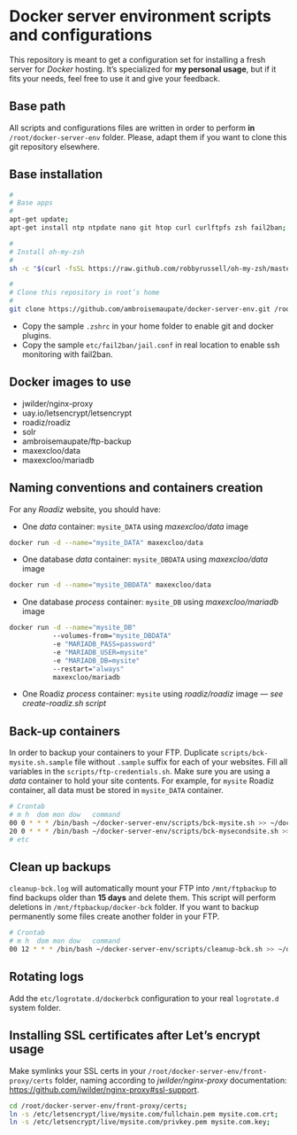 # Docker server environment scripts and configurations

This repository is meant to get a configuration set for installing a fresh server for *Docker* hosting.
It’s specialized for **my personal usage**, but if it fits your needs, feel free to use it and give your feedback.

## Base path

All scripts and configurations files are written in order to perform **in** `/root/docker-server-env` folder.
Please, adapt them if you want to clone this git repository elsewhere.

## Base installation

```bash
#
# Base apps
#
apt-get update;
apt-get install ntp ntpdate nano git htop curl curlftpfs zsh fail2ban;

#
# Install oh-my-zsh
#
sh -c "$(curl -fsSL https://raw.github.com/robbyrussell/oh-my-zsh/master/tools/install.sh)"

#
# Clone this repository in root’s home
#
git clone https://github.com/ambroisemaupate/docker-server-env.git /root/docker-server-env;
```

* Copy the sample `.zshrc` in your home folder to enable git and docker plugins.
* Copy the sample `etc/fail2ban/jail.conf` in real location to enable ssh monitoring with fail2ban.

## Docker images to use

* jwilder/nginx-proxy
* uay.io/letsencrypt/letsencrypt
* roadiz/roadiz
* solr
* ambroisemaupate/ftp-backup
* maxexcloo/data
* maxexcloo/mariadb

## Naming conventions and containers creation

For any *Roadiz* website, you should have:

- One *data* container: `mysite_DATA` using *maxexcloo/data* image

```bash
docker run -d --name="mysite_DATA" maxexcloo/data
```

- One database *data* container: `mysite_DBDATA` using *maxexcloo/data* image

```bash
docker run -d --name="mysite_DBDATA" maxexcloo/data
```

- One database *process* container: `mysite_DB` using *maxexcloo/mariadb* image

```bash
docker run -d --name="mysite_DB"
           --volumes-from="mysite_DBDATA"
           -e "MARIADB_PASS=password"
           -e "MARIADB_USER=mysite"
           -e "MARIADB_DB=mysite"
           --restart="always"
           maxexcloo/mariadb
```

- One Roadiz *process* container: `mysite` using *roadiz/roadiz* image — *see create-roadiz.sh script*

## Back-up containers

In order to backup your containers to your FTP. Duplicate `scripts/bck-mysite.sh.sample`
file without `.sample` suffix for each of your websites.
Fill all variables in the `scripts/ftp-credentials.sh`. Make sure you are using a *data* container to hold your site contents.
For example, for `mysite` Roadiz container, all data must be stored in `mysite_DATA` container.

```bash
# Crontab
# m h  dom mon dow   command
00 0 * * * /bin/bash ~/docker-server-env/scripts/bck-mysite.sh >> ~/docker-server-env/bck_logs/bck-mysite.log
20 0 * * * /bin/bash ~/docker-server-env/scripts/bck-mysecondsite.sh >> ~/docker-server-env/bck_logs/bck-mysecondsite.log
# etc
```

## Clean up backups

`cleanup-bck.log` will automatically mount your FTP into `/mnt/ftpbackup` to find backups older than **15 days** and delete them.
This script will perform deletions in `/mnt/ftpbackup/docker-bck` folder. If you want to backup permanently some files
create another folder in your FTP.

```bash
# Crontab
# m h  dom mon dow   command
00 12 * * * /bin/bash ~/docker-server-env/scripts/cleanup-bck.sh >> ~/docker-server-env/bck_logs/cleanup-bck.log
```

## Rotating logs

Add the `etc/logrotate.d/dockerbck` configuration to your real `logrotate.d` system folder.

## Installing SSL certificates after Let’s encrypt usage

Make symlinks your SSL certs in your `/root/docker-server-env/front-proxy/certs` folder, naming according to *jwilder/nginx-proxy*
documentation: https://github.com/jwilder/nginx-proxy#ssl-support.

```bash
cd /root/docker-server-env/front-proxy/certs;
ln -s /etc/letsencrypt/live/mysite.com/fullchain.pem mysite.com.crt;
ln -s /etc/letsencrypt/live/mysite.com/privkey.pem mysite.com.key;
```
